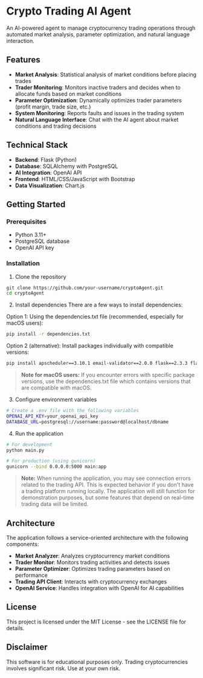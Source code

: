 # Crypto Trading AI Agent

An AI-powered agent to manage cryptocurrency trading operations through automated market analysis, parameter optimization, and natural language interaction.

## Features

- **Market Analysis**: Statistical analysis of market conditions before placing trades
- **Trader Monitoring**: Monitors inactive traders and decides when to allocate funds based on market conditions
- **Parameter Optimization**: Dynamically optimizes trader parameters (profit margin, trade size, etc.)
- **System Monitoring**: Reports faults and issues in the trading system
- **Natural Language Interface**: Chat with the AI agent about market conditions and trading decisions

## Technical Stack

- **Backend**: Flask (Python)
- **Database**: SQLAlchemy with PostgreSQL
- **AI Integration**: OpenAI API
- **Frontend**: HTML/CSS/JavaScript with Bootstrap
- **Data Visualization**: Chart.js

## Getting Started

### Prerequisites

- Python 3.11+
- PostgreSQL database
- OpenAI API key

### Installation

1. Clone the repository
```bash
git clone https://github.com/your-username/cryptoAgent.git
cd cryptoAgent
```

2. Install dependencies
There are a few ways to install dependencies:

Option 1: Using the dependencies.txt file (recommended, especially for macOS users):
```bash
pip install -r dependencies.txt
```

Option 2 (alternative): Install packages individually with compatible versions:
```bash
pip install apscheduler==3.10.1 email-validator==2.0.0 flask==2.3.3 flask-sqlalchemy==3.0.5 gunicorn==21.2.0 matplotlib==3.7.2 numpy==1.25.2 openai==1.3.7 pandas==2.0.3 psycopg2-binary==2.9.7 python-dotenv==1.0.0 requests==2.31.0 scikit-learn==1.3.0 sqlalchemy==2.0.20
```

> **Note for macOS users:** If you encounter errors with specific package versions, use the dependencies.txt file which contains versions that are compatible with macOS.

3. Configure environment variables
```bash
# Create a .env file with the following variables
OPENAI_API_KEY=your_openai_api_key
DATABASE_URL=postgresql://username:password@localhost/dbname
```

4. Run the application
```bash
# For development
python main.py

# For production (using gunicorn)
gunicorn --bind 0.0.0.0:5000 main:app
```

> **Note:** When running the application, you may see connection errors related to the trading API. This is expected behavior if you don't have a trading platform running locally. The application will still function for demonstration purposes, but some features that depend on real-time trading data will be limited.

## Architecture

The application follows a service-oriented architecture with the following components:

- **Market Analyzer**: Analyzes cryptocurrency market conditions
- **Trader Monitor**: Monitors trading activities and detects issues
- **Parameter Optimizer**: Optimizes trading parameters based on performance
- **Trading API Client**: Interacts with cryptocurrency exchanges
- **OpenAI Service**: Handles integration with OpenAI for AI capabilities

## License

This project is licensed under the MIT License - see the LICENSE file for details.

## Disclaimer

This software is for educational purposes only. Trading cryptocurrencies involves significant risk. Use at your own risk.